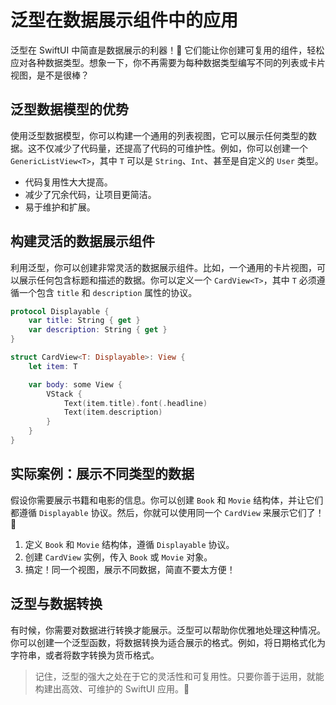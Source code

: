 ﻿# 泛型在数据展示组件中的应用

泛型在 SwiftUI 中简直是数据展示的利器！🚀 它们能让你创建可复用的组件，轻松应对各种数据类型。想象一下，你不再需要为每种数据类型编写不同的列表或卡片视图，是不是很棒？

## 泛型数据模型的优势

使用泛型数据模型，你可以构建一个通用的列表视图，它可以展示任何类型的数据。这不仅减少了代码量，还提高了代码的可维护性。例如，你可以创建一个 `GenericListView<T>`，其中 `T` 可以是 `String`、`Int`、甚至是自定义的 `User` 类型。

*   代码复用性大大提高。
*   减少了冗余代码，让项目更简洁。
*   易于维护和扩展。

## 构建灵活的数据展示组件

利用泛型，你可以创建非常灵活的数据展示组件。比如，一个通用的卡片视图，可以展示任何包含标题和描述的数据。你可以定义一个 `CardView<T>`，其中 `T` 必须遵循一个包含 `title` 和 `description` 属性的协议。

```swift
protocol Displayable {
    var title: String { get }
    var description: String { get }
}

struct CardView<T: Displayable>: View {
    let item: T

    var body: some View {
        VStack {
            Text(item.title).font(.headline)
            Text(item.description)
        }
    }
}
```

## 实际案例：展示不同类型的数据

假设你需要展示书籍和电影的信息。你可以创建 `Book` 和 `Movie` 结构体，并让它们都遵循 `Displayable` 协议。然后，你就可以使用同一个 `CardView` 来展示它们了！🎉

1.  定义 `Book` 和 `Movie` 结构体，遵循 `Displayable` 协议。
2.  创建 `CardView` 实例，传入 `Book` 或 `Movie` 对象。
3.  搞定！同一个视图，展示不同数据，简直不要太方便！

## 泛型与数据转换

有时候，你需要对数据进行转换才能展示。泛型可以帮助你优雅地处理这种情况。你可以创建一个泛型函数，将数据转换为适合展示的格式。例如，将日期格式化为字符串，或者将数字转换为货币格式。

> 记住，泛型的强大之处在于它的灵活性和可复用性。只要你善于运用，就能构建出高效、可维护的 SwiftUI 应用。💪


